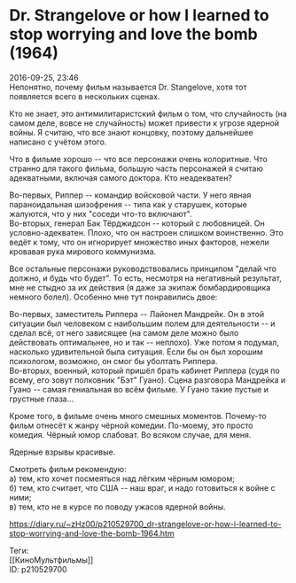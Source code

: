 Dr. Strangelove or how I learned to stop worrying and love the bomb (1964)
===========================================================================

   
 2016-09-25, 23:46   
  Непонятно, почему фильм называется Dr. Stangelove, хотя тот появляется всего в нескольких сценах.   
   
 Кто не знает, это антимилитаристский фильм о том, что случайность (на самом деле, вовсе не случайность) может привести к угрозе ядерной войны. Я считаю, что все знают концовку, поэтому дальнейшее написано с учётом этого.   
   
 Что в фильме хорошо -- что все персонажи очень колоритные. Что странно для такого фильма, большую часть персонажей я считаю адекватными, включая самого доктора. Кто неадекватен?   
   
 Во-первых, Риппер -- командир войсковой части. У него явная параноидальная шизофрения -- типа как у старушек, которые жалуются, что у них "соседи что-то включают".   
 Во-вторых, генерал Бак Тёрджидсон -- который с любовницей. Он условно-адекватен. Плохо, что он настроен слишком воинственно. Это ведёт к тому, что он игнорирует множество иных факторов, нежели кровавая рука мирового коммунизма.   
   
 Все остальные персонажи руководствовались принципом "делай что должно, и будь что будет". То есть, несмотря на негативный результат, мне не стыдно за их действия (я даже за экипаж бомбардировщика немного болел). Особенно мне тут понравились двое:   
   
 Во-первых, заместитель Риппера -- Лайонел Мандрейк. Он в этой ситуации был человеком с наибольшим полем для деятельности -- и сделал всё, от него зависящее (на самом деле можно было действовать оптимальнее, но и так -- неплохо). Уже потом я подумал, насколько удивительной была ситуация. Если бы он был хорошим психологом, возможно, он смог бы уболтать Риппера.   
 Во-вторых, военный, который пришёл брать кабинет Риппера (судя по всему, его зовут полковник "Бэт" Гуано). Сцена разговора Мандрейка и Гуано -- самая гениальная во всём фильме. У Гуано такие пустые и грустные глаза...   
   
 Кроме того, в фильме очень много смешных моментов. Почему-то фильм отнесёт к жанру чёрной комедии. По-моему, это просто комедия. Чёрный юмор слабоват. Во всяком случае, для меня.   
   
 Ядерные взрывы красивые.   
   
 Смотреть фильм рекомендую:   
 а) тем, кто хочет посмеяться над лёгким чёрным юмором;   
 б) тем, кто считает, что США -- наш враг, и надо готовиться к войне с ними;   
 в) тем, кто не в курсе по поводу ужасов ядерной войны.   
    
 <https://diary.ru/~zHz00/p210529700_dr-strangelove-or-how-i-learned-to-stop-worrying-and-love-the-bomb-1964.htm>   
   
 Теги:   
 [[КиноМультфильмы]]   
 ID: p210529700